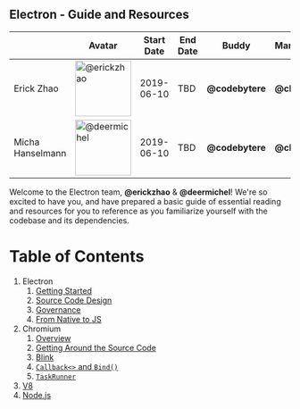 ## Electron - Guide and Resources

|                  | Avatar                       | Start Date | End Date    | Buddy        | Manager      |
|------------------|-----------------------------------|------------|-------------|--------------|--------------|
| Erick Zhao       | <img src="https://github.com/erickzhao.png" width=100 alt="@erickzhao"> | 2019-06-10 | TBD | **@codebytere** | **@ckerr** |
| Micha Hanselmann | <img src="https://github.com/deermichel.png" width=100 alt="@deermichel"> | 2019-06-10 | TBD | **@codebytere** | **@ckerr** |

Welcome to the Electron team, **@erickzhao** & **@deermichel**! We're so excited to have you, and have prepared a basic guide of essential reading and resources for you to reference as you familiarize yourself with the codebase and its dependencies.

# Table of Contents
1. Electron
   1. [Getting Started](electron/overview.md)
   2. [Source Code Design](electron/overview.md#getting-around-the-source-code)
   3. [Governance](https://github.com/electron/governance)
   4. [From Native to JS](electron/from-native-to-js.md)
2. Chromium
   1. [Overview](chromium/overview.md)
   2. [Getting Around the Source Code](chromium/overview.md#getting-around-the-source-code)
   3. [Blink](chromium/blink.md)
   4. [`Callback<>` and `Bind()`](chromium/callback-and-bind.md)
   5. [`TaskRunner`](chromium/taskrunner.md)
3. [V8](v8.md)
4. [Node.js](nodejs.md)
